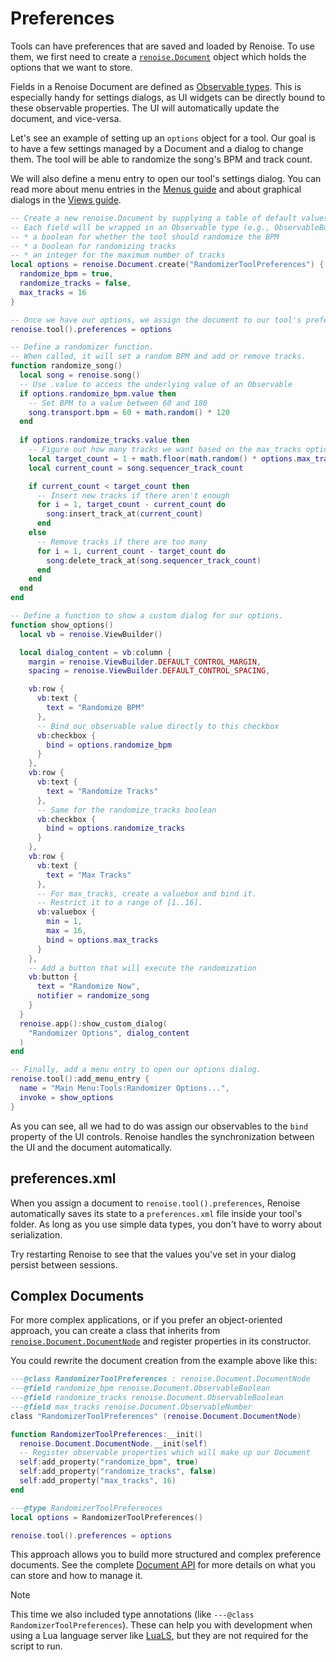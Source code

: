 # Preferences

Tools can have preferences that are saved and loaded by Renoise. To use them, we first need to create a [`renoise.Document`](../API/renoise/renoise.Document.md) object which holds the options that we want to store.

Fields in a Renoise Document are defined as [Observable types](./observables.md). This is especially handy for settings dialogs, as UI widgets can be directly bound to these observable properties. The UI will automatically update the document, and vice-versa.

Let's see an example of setting up an `options` object for a tool. Our goal is to have a few settings managed by a Document and a dialog to change them. The tool will be able to randomize the song's BPM and track count.

We will also define a menu entry to open our tool's settings dialog. You can read more about menu entries in the [Menus guide](./menus.md) and about graphical dialogs in the [Views guide](./views.md).

```lua
-- Create a new renoise.Document by supplying a table of default values.
-- Each field will be wrapped in an Observable type (e.g., ObservableBoolean).
-- * a boolean for whether the tool should randomize the BPM
-- * a boolean for randomizing tracks
-- * an integer for the maximum number of tracks
local options = renoise.Document.create("RandomizerToolPreferences") {
  randomize_bpm = true,
  randomize_tracks = false,
  max_tracks = 16
}

-- Once we have our options, we assign the document to our tool's preferences.
renoise.tool().preferences = options

-- Define a randomizer function.
-- When called, it will set a random BPM and add or remove tracks.
function randomize_song()
  local song = renoise.song()
  -- Use .value to access the underlying value of an Observable
  if options.randomize_bpm.value then
    -- Set BPM to a value between 60 and 180
    song.transport.bpm = 60 + math.random() * 120
  end
  
  if options.randomize_tracks.value then
    -- Figure out how many tracks we want based on the max_tracks option
    local target_count = 1 + math.floor(math.random() * options.max_tracks.value)
    local current_count = song.sequencer_track_count

    if current_count < target_count then
      -- Insert new tracks if there aren't enough
      for i = 1, target_count - current_count do
        song:insert_track_at(current_count)
      end
    else
      -- Remove tracks if there are too many
      for i = 1, current_count - target_count do
        song:delete_track_at(song.sequencer_track_count)
      end
    end
  end
end

-- Define a function to show a custom dialog for our options.
function show_options()
  local vb = renoise.ViewBuilder()

  local dialog_content = vb:column {
    margin = renoise.ViewBuilder.DEFAULT_CONTROL_MARGIN,
    spacing = renoise.ViewBuilder.DEFAULT_CONTROL_SPACING,

    vb:row {
      vb:text {
        text = "Randomize BPM"
      },
      -- Bind our observable value directly to this checkbox
      vb:checkbox {
        bind = options.randomize_bpm
      }
    },
    vb:row {
      vb:text {
        text = "Randomize Tracks"
      },
      -- Same for the randomize_tracks boolean
      vb:checkbox {
        bind = options.randomize_tracks
      }
    },
    vb:row {
      vb:text {
        text = "Max Tracks"
      },
      -- For max_tracks, create a valuebox and bind it.
      -- Restrict it to a range of [1..16].
      vb:valuebox {
        min = 1,
        max = 16,
        bind = options.max_tracks
      }
    },
    -- Add a button that will execute the randomization
    vb:button {
      text = "Randomize Now",
      notifier = randomize_song
    }
  }
  renoise.app():show_custom_dialog(
    "Randomizer Options", dialog_content
  )
end

-- Finally, add a menu entry to open our options dialog.
renoise.tool():add_menu_entry {
  name = "Main Menu:Tools:Randomizer Options...",
  invoke = show_options
}
```

As you can see, all we had to do was assign our observables to the `bind` property of the UI controls. Renoise handles the synchronization between the UI and the document automatically.

## preferences.xml

When you assign a document to `renoise.tool().preferences`, Renoise automatically saves its state to a `preferences.xml` file inside your tool's folder. As long as you use simple data types, you don't have to worry about serialization.

Try restarting Renoise to see that the values you've set in your dialog persist between sessions.

## Complex Documents

For more complex applications, or if you prefer an object-oriented approach, you can create a class that inherits from [`renoise.Document.DocumentNode`](../API/renoise/renoise.Document.DocumentNode.md) and register properties in its constructor.

You could rewrite the document creation from the example above like this:

```lua
---@class RandomizerToolPreferences : renoise.Document.DocumentNode
---@field randomize_bpm renoise.Document.ObservableBoolean
---@field randomize_tracks renoise.Document.ObservableBoolean
---@field max_tracks renoise.Document.ObservableNumber
class "RandomizerToolPreferences" (renoise.Document.DocumentNode)

function RandomizerToolPreferences:__init()
  renoise.Document.DocumentNode.__init(self)
  -- Register observable properties which will make up our Document
  self:add_property("randomize_bpm", true)
  self:add_property("randomize_tracks", false)
  self:add_property("max_tracks", 16)
end

---@type RandomizerToolPreferences
local options = RandomizerToolPreferences()

renoise.tool().preferences = options
```

This approach allows you to build more structured and complex preference documents. See the complete [Document API](../API/renoise/renoise.Document.md) for more details on what you can store and how to manage it.

> [!NOTE]
> This time we also included type annotations (like `---@class RandomizerToolPreferences`). These can help you with development when using a Lua language server like [LuaLS](https://luals.github.io/), but they are not required for the script to run.
